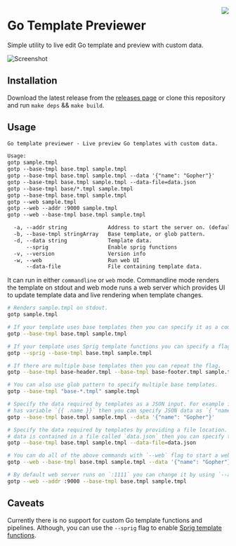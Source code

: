 <a href="https://zerodha.tech"><img src="https://zerodha.tech/static/images/github-badge.svg" align="right" /></a>

# Go Template Previewer

Simple utility to live edit Go template and preview with custom data.

![Screenshot](assets/screenshot.png "Gotp web mode")

## Installation

Download the latest release from the [releases page](https://github.com/vividvilla/gotp/releases) or clone this repository and run `make deps` && `make build`.

## Usage

```txt
Go template previewer - Live preview Go templates with custom data.

Usage:
gotp sample.tmpl
gotp --base-tmpl base.tmpl sample.tmpl
gotp --base-tmpl base.tmpl sample.tmpl --data '{"name": "Gopher"}'
gotp --base-tmpl base.tmpl sample.tmpl --data-file=data.json
gotp --base-tmpl base/*.tmpl sample.tmpl
gotp --base-tmpl base.tmpl sample.tmpl
gotp --web sample.tmpl
gotp --web --addr :9000 sample.tmpl
gotp --web --base-tmpl base.tmpl sample.tmpl

  -a, --addr string             Address to start the server on. (default ":1111")
  -b, --base-tmpl stringArray   Base template, or glob pattern.
  -d, --data string             Template data.
      --sprig                   Enable sprig functions
  -v, --version                 Version info
  -w, --web                     Run web UI
      --data-file               File containing template data. 
```

It can run in either `commandline` or `web` mode. Commandline mode renders the template on stdout and
web mode runs a web server which provides UI to update template data and live rendering when template changes.

```bash
# Renders sample.tmpl on stdout.
gotp sample.tmpl

# If your template uses base templates then you can specify it as a commandline flag.
gotp --base-tmpl base.tmpl sample.tmpl

# If your template uses Sprig template functions you can specify a flag.
gotp --sprig --base-tmpl base.tmpl sample.tmpl

# If there are multiple base templates then you can repeat the flag.
gotp --base-tmpl base-header.tmpl --base-tmpl base-footer.tmpl sample.tmpl

# You can also use glob pattern to specify multiple base templates.
gotp --base-tmpl "base-*.tmpl" sample.tmpl

# Specify the data required by templates as a JSON input. For example if your template
# has variable `{{ .name }}` then you can specify JSON data as `{ "name": "Gopher" }`.
gotp --base-tmpl base.tmpl sample.tmpl --data '{"name": "Gopher"}'

# Specify the data required by templates by providing a file location. For example if your template
# data is contained in a file called `data.json` then you can specify the file location.
gotp --base-tmpl base.tmpl sample.tmpl --data-file=data.json

# You can do all of the above commands with `--web` flag to start a web server which renders the output.
gotp --web --base-tmpl base.tmpl sample.tmpl --data '{"name": "Gopher"}'

# By default web server runs on `:1111` you can change it by using `--addr`flag.
gotp --web --addr :9000 --base-tmpl base.tmpl sample.tmpl
```

## Caveats

Currently there is no support for custom Go template functions and pipelines. Although, you can use the `--sprig` flag to enable [Sprig template functions](http://masterminds.github.io/sprig/).

